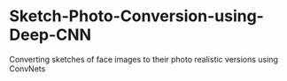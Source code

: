 # Sketch-Photo-Conversion-using-Deep-CNN
Converting sketches of face images to their photo realistic versions using ConvNets
